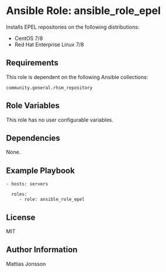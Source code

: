 Ansible Role: ansible_role_epel
=========

Installs EPEL repositories on the following distributions:

<ul>
<li>CentOS 7/8
<li>Red Hat Enterprise Linux 7/8
</ul>

Requirements
------------

This role is dependent on the following Ansible collections:

`community.general.rhsm_repository`


Role Variables
--------------

This role has no user configurable variables.


Dependencies
------------

None.

Example Playbook
----------------

    - hosts: servers

      roles:
         - role: ansible_role_epel

License
-------

MIT

Author Information
------------------

Mattias Jonsson